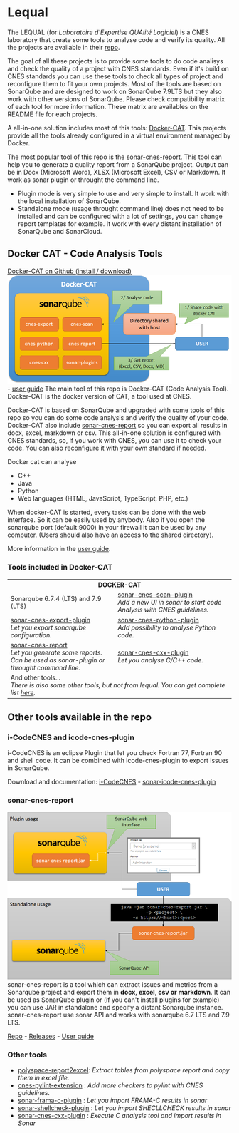 # Lequal

The LEQUAL (for *Laboratoire d'Expertise QUAlité Logiciel*) is a CNES laboratory that
create some tools to analyse code and verify its quality. All the projects are available
in their [repo](https://github.com/lequal).

The goal of all these projects is to provide some tools to do code analisys and check the
quality of a project with CNES standards. Even if it's build on CNES standards you can
use these tools to check all types of project and reconfigure them to fit your own projects.
Most of the tools are based on SonarQube and are designed to work on SonarQube 7.9LTS but they
also work with other versions of SonarQube. Please check compatibility matrix of each tool for
more information. These matrix are availables on the README file for each projects.

A all-in-one solution includes most of this tools: [Docker-CAT](CAT/how-to-use-cat). This projects
provide all the tools already configured in a virtual environment managed by Docker.

The most popular tool of this repo is the [sonar-cnes-report](https://github.com/lequal/sonar-cnes-report/releases). This tool can help
you to generate a quality report from a SonarQube project. Output can be in
Docx (Microsoft Word), XLSX (Microsoft Excel), CSV or Markdown.
It work as sonar plugin or throught the command line.

- Plugin mode is very simple to use and very simple to install. It work with the local installation of SonarQube.
- Standalone mode (usage throught command line) does not need to be installed and can be
configured with a lot of settings, you can change report templates for example. It work with
every distant installation of SonarQube and SonarCloud.


## Docker CAT - Code Analysis Tools
[Docker-CAT on Github (install / download)](https://github.com/lequal/docker-cat)
![Docker-CAT](img/docker-cat.png) - [user guide](CAT/how-to-use-cat)
The main tool of this repo is Docker-CAT (Code Analysis Tool). Docker-CAT is the docker version of
CAT, a tool used at CNES.

Docker-CAT is based on SonarQube and upgraded with some tools of this repo so you
can do some code analysis and verify the quality of your code. Docker-CAT also include
[sonar-cnes-report](https://github.com/lequal/sonar-cnes-report) so you can export
all results in docx, excel, markdown or csv. This all-in-one solution is configured with
CNES standards, so, if you work with CNES, you can use it to check your code.
You can also reconfigure it with your own standard if needed.

Docker cat can analyse
- C++
- Java
- Python
- Web languages (HTML, JavaScript, TypeScript, PHP, etc.)

When docker-CAT is started, every tasks can be done with the web interface. So it can be easily used by anybody. Also
if you open the sonarqube port (default:9000) in your firewall it can be used by any computer. (Users should also have
an access to the shared directory).

More information in the [user guide](CAT/how-to-use-cat).

### Tools included in Docker-CAT

<table><tr><th colspan='2'>DOCKER-CAT</th></tr>
        <tr><td>Sonarqube 6.7.4 (LTS) and 7.9 (LTS)</td>
        <td><a href="https://github.com/lequal/sonar-cnes-scan-plugin">sonar-cnes-scan-plugin</a><br>
        <em>Add a new UI in sonar to start code Analysis with CNES guidelines.</em></td></tr>
        <tr><td><a href="https://github.com/lequal/sonar-cnes-export-plugin">sonar-cnes-export-plugin</a><br>
        <em>Let you export sonarqube configuration.</em></td>
        <td><a href="https://github.com/lequal/sonar-cnes-python-plugin">sonar-cnes-python-plugin</a><br />
        <em>Add possibility to analyse Python code.</em></td></tr>
        <tr><td><a href="https://github.com/lequal/sonar-cnes-report">sonar-cnes-report</a>
        <br><em>Let you generate some reports. <br> Can be used as sonar-plugin or throught command line.</em></td>
        <td><a href="https://github.com/lequal/sonar-cnes-python-plugin">sonar-cnes-cxx-plugin</a><br>
        <em>Let you analyse C/C++ code.</em></td></tr>
        <tr><td colspan="2">And other tools...<br />
        <em>There is also some other tools, but not from lequal. You can get complete list  <a href="https://github.com/lequal/docker-cat">here</a>.</em></td></tr>
</table>

## Other tools available in the repo

### i-CodeCNES and icode-cnes-plugin
i-CodeCNES is an eclipse Plugin that let you check Fortran 77, Fortran 90 and shell code. It can be combined with
icode-cnes-plugin to export issues in SonarQube.

Download and documentation:
[i-CodeCNES](https://github.com/lequal/i-CodeCNES) -
[sonar-icode-cnes-plugin](https://github.com/lequal/sonar-icode-cnes-plugin)

### sonar-cnes-report
![sonar-cnes-report](img/cnes-report.png)
sonar-cnes-report is a tool which can extract issues and metrics from a Sonarqube project and export them in **docx, excel, csv or markdown**. It can be used as SonarQube plugin
or (if you can't install plugins for example) you can use JAR in standalone and specify a distant Sonarqube instance.
sonar-cnes-report use sonar API and works with sonarqube 6.7 LTS and 7.9 LTS.


[Repo](https://github.com/lequal/sonar-cnes-report) - [Releases](https://github.com/lequal/sonar-cnes-report/releases) - [User guide](https://github.com/lequal/sonar-cnes-report/blob/master/README.md)

### Other tools
* [polyspace-report2excel](https://github.com/lequal/polyspace-report2excel): _Extract tables from polyspace report and copy them in excel file._
* [cnes-pylint-extension](https://github.com/lequal/cnes-pylint-extension) : _Add more checkers to pylint with CNES guidelines._
* [sonar-frama-c-plugin](https://github.com/lequal/sonar-frama-c-plugin) : _Let you import FRAMA-C results in sonar_
* [sonar-shellcheck-plugin](https://github.com/lequal/sonar-shellcheck-plugin) : _Let you import SHECLLCHECK results in sonar_
* [sonar-cnes-cxx-plugin](https://github.com/lequal/sonar-cnes-cxx-plugin) : _Execute C analysis tool and import results in Sonar_
